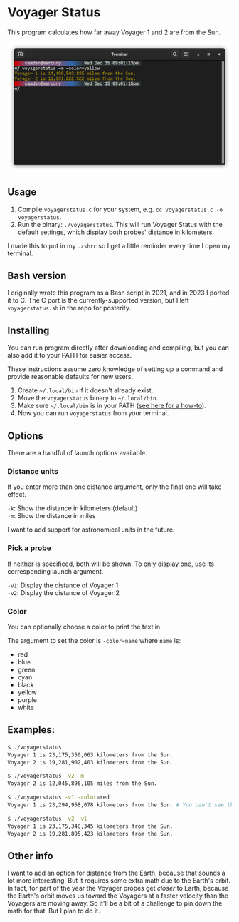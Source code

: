 # Voyager Status

This program calculates how far away Voyager 1 and 2 are from the Sun.

![Example image showing the program in use with Voyager 1 and 2](/example.png)

## Usage

1. Compile `voyagerstatus.c` for your system, e.g. `cc voyagerstatus.c -o voyagerstatus`.
2. Run the binary: `./voyagerstatus`. This will run Voyager Status with the default settings, which display both probes' distance in kilometers.

I made this to put in my `.zshrc` so I get a little reminder every time I open my terminal.

## Bash version

I originally wrote this program as a Bash script in 2021, and in 2023 I ported it to C. The C port is the currently-supported version, but I left `voyagerstatus.sh` in the repo for posterity.

## Installing

You can run program directly after downloading and compiling, but you can also add it to your PATH for easier access.

These instructions assume zero knowledge of setting up a command and provide reasonable defaults for new users.

1. Create `~/.local/bin` if it doesn't already exist.
2. Move the `voyagerstatus` binary to `~/.local/bin`.
3. Make sure `~/.local/bin` is in your PATH ([see here for a how-to](https://www.howtogeek.com/658904/how-to-add-a-directory-to-your-path-in-linux/)).
4. Now you can run `voyagerstatus` from your terminal.

## Options

There are a handful of launch options available.

### Distance units

If you enter more than one distance argument, only the final one will take effect.

`-k`: Show the distance in kilometers (default)   
`-m`: Show the distance in miles   

I want to add support for astronomical units in the future.

### Pick a probe

If neither is specificed, both will be shown. To only display one, use its corresponding launch argument.

`-v1`: Display the distance of Voyager 1   
`-v2`: Display the distance of Voyager 2   

### Color

You can optionally choose a color to print the text in.

The argument to set the color is `-color=name` where `name` is:

* red
* blue
* green
* cyan
* black
* yellow
* purple
* white

## Examples:

```bash
$ ./voyagerstatus 
Voyager 1 is 23,175,356,063 kilometers from the Sun.
Voyager 2 is 19,281,902,403 kilometers from the Sun.
```

```bash
$ ./voyagerstatus -v2 -m
Voyager 2 is 12,045,896,105 miles from the Sun.
```

```bash
$ ./voyagerstatus -v1 -color=red
Voyager 1 is 23,294,958,078 kilometers from the Sun. # You can't see the color here on GitHub.
```

```bash
$ ./voyagerstatus -v2 -v1
Voyager 1 is 23,175,348,345 kilometers from the Sun.
Voyager 2 is 19,281,895,423 kilometers from the Sun.
```

## Other info

I want to add an option for distance from the Earth, because that sounds a lot more interesting. But it requires some extra math due to the Earth's orbit. In fact, for part of the year the Voyager probes get *closer* to Earth, because the Earth's orbit moves us toward the Voyagers at a faster velocity than the Voyagers are moving away. So it'll be a bit of a challenge to pin down the math for that. But I plan to do it.
